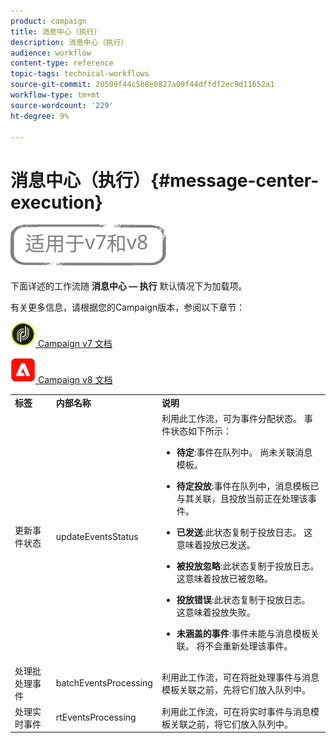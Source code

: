 ```yaml
---
product: campaign
title: 消息中心（执行）
description: 消息中心（执行）
audience: workflow
content-type: reference
topic-tags: technical-workflows
source-git-commit: 20509f44c5b8e0827a09f44dffdf2ec9d11652a1
workflow-type: tm+mt
source-wordcount: '229'
ht-degree: 9%

---
```



# 消息中心（执行）{#message-center-execution}

![](../../assets/common.svg)

下面详述的工作流随 **消息中心 — 执行** 默认情况下为加载项。

有关更多信息，请根据您的Campaign版本，参阅以下章节：

![](assets/do-not-localize/v7.jpeg)[  Campaign v7 文档](../../message-center/using/about-transactional-messaging.md)

![](assets/do-not-localize/v8.png)[  Campaign v8 文档](https://experienceleague.adobe.com/docs/campaign/campaign-v8/send/transactional.html)

<table> 
 <tbody> 
  <tr> 
   <td> <strong>标签</strong><br /> </td> 
   <td> <strong>内部名称</strong><br /> </td> 
   <td> <strong>说明</strong><br /> </td> 
  </tr> 
  <tr> 
   <td> <span class="uicontrol">更新事件状态</span> <br /> </td> 
   <td> <span class="uicontrol">updateEventsStatus</span> <br /> </td> 
   <td> 利用此工作流，可为事件分配状态。 事件状态如下所示：<br /> 
    <ul> 
     <li> <p><strong>待定</strong>:事件在队列中。 尚未关联消息模板。</p> </li> 
     <li> <p><strong>待定投放</strong>:事件在队列中，消息模板已与其关联，且投放当前正在处理该事件。</p> </li> 
     <li> <p><strong>已发送</strong>:此状态复制于投放日志。 这意味着投放已发送。</p> </li> 
     <li> <p><strong>被投放忽略</strong>:此状态复制于投放日志。 这意味着投放已被忽略。</p> </li> 
     <li> <p><strong>投放错误</strong>:此状态复制于投放日志。 这意味着投放失败。</p> </li> 
     <li> <p><strong>未涵盖的事件</strong>:事件未能与消息模板关联。 将不会重新处理该事件。</p> </li> 
    </ul> </td> 
  </tr> 
  <tr> 
   <td> <span class="uicontrol">处理批处理事件</span> <br /> </td> 
   <td> <span class="uicontrol">batchEventsProcessing</span> <br /> </td> 
   <td> 利用此工作流，可在将批处理事件与消息模板关联之前，先将它们放入队列中。 <br /> </td> 
  </tr> 
  <tr> 
   <td> <span class="uicontrol">处理实时事件</span> <br /> </td> 
   <td> <span class="uicontrol">rtEventsProcessing</span> <br /> </td> 
   <td> 利用此工作流，可在将实时事件与消息模板关联之前，将它们放入队列中。 <br /> </td> 
  </tr> 
 </tbody> 
</table>

